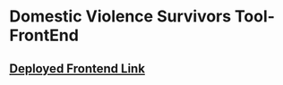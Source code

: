 # Domestic Violence Survivors Tool-FrontEnd
## [Deployed Frontend Link](https://fe-dv-survivors-tool.netlify.com/)
